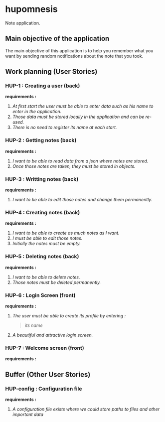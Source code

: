 # hupomnesis

Note application.

## Main objective of the application

The main objective of this application is to help you remember what you want by sending random notifications about the note that you took.

## Work planning (User Stories)
### HUP-1 : Creating a user (back)
__requirements :__ 
1. _At first start the user must be able to enter data such as his name to enter in the application._
2. _Those data must be stored locally in the application and can be re-used._
3. _There is no need to register its name at each start._

### HUP-2 : Getting notes (back)
__requirements :__ 
1. _I want to be able to read data from a json where notes are stored._
2. _Once those notes are taken, they must be stored in objects._

### HUP-3 : Writting notes (back)
__requirements :__
1. _I want to be able to edit those notes and change them permanently._

### HUP-4 : Creating notes (back)
__requirements :__
1. _I want to be able to create as much notes as I want._
2. _I must be able to edit those notes._
3. _Initially the notes must be empty._

### HUP-5 : Deleting notes (back)
__requirements :__
1. _I want to be able to delete notes._
2. _Those notes must be deleted permanently._

### HUP-6 : Login Screen (front)
__requirements :__
1. _The user must be able to create its profile by entering :_
    > _its name_
2. _A beautiful and attractive login screen._

### HUP-7 : Welcome screen (front)
__requirements :__

## Buffer (Other User Stories)
### HUP-config : Configuration file
__requirements :__
1. _A configuration file exists where we could store paths to files and other important data_